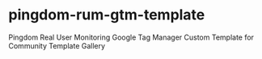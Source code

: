 # pingdom-rum-gtm-template
Pingdom Real User Monitoring Google Tag Manager Custom Template for Community Template Gallery
